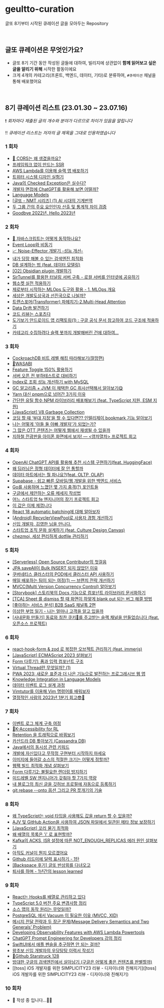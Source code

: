 # geultto-curation
글또 8기부터 시작된 큐레이션 글을 모아두는 Repository

<br>

## 글또 큐레이션은 무엇인가요?

- 글또 8기 기간 동안 작성된 글들에 대하여, 빌리지에 상관없이 **함께 읽어보고 싶은 글을 알리기 위해** 시작한 활동이에요
- 크게 4개의 카테고리(프론트, 백엔드, 데이터, 기타)로 분류하여,  `#큐레이션` 채널을 통해 배포했어요

<br>

## 8기 큐레이션 리스트 (23.01.30 ~ 23.07.16)

❗️ *회차마다 제출된 글의 개수와 분야가 다르므로 차이가 있음을 알립니다*

‼️ *큐레이션 리스트는 저자의 글 제목을 그대로 인용하였습니다*



### 1 회차

- [🥁 CORS는 왜 생겼을까요?](https://blog.areumsheep.vercel.app/contents/why-cors/)
- [프레임워크 없이 만드는 SSR](https://junilhwang.github.io/TIL/Javascript/Design/Vanilla-JS-Server-Side-Rendering/)
- [AWS Lambda를 이용해 슬랙 앱 배포하기](https://wormwlrm.github.io/2023/02/12/Deploy-Slack-App-with-AWS-Lambda.html)
- [트위터 시스템 디자인 실험기](https://hyeon9mak.github.io/twitter-system-design-experiment/)
- [Java의 Checked Exception은 실수다?](https://velog.io/@eastperson/Java%EC%9D%98-Checked-Exception%EC%9D%80-%EC%8B%A4%EC%88%98%EB%8B%A4-83omm70j)
- [개발자 면접에 ChatGPT를 활용해 보면 어떨까?](https://blog.novice.io/%EA%B0%9C%EB%B0%9C/2023/02/12/%EA%B0%9C%EB%B0%9C%EC%9E%90-%EB%A9%B4%EC%A0%91%EC%97%90-ChatGPT%EB%A5%BC-%ED%99%9C%EC%9A%A9%ED%95%B4-%EB%B3%B4%EB%A9%B4-%EC%96%B4%EB%96%A8%EA%B9%8C.html)
- [Language Models](https://taes.me/Language%20Models/)
- [[글또 - NMT 시리즈] (1) AI 시대의 기계번역](https://velog.io/@judy_choi/%EA%B8%80%EB%98%90-NMT-%EC%8B%9C%EB%A6%AC%EC%A6%88-1-AI-%EC%8B%9C%EB%8C%80%EC%9D%98-%EA%B8%B0%EA%B3%84%EB%B2%88%EC%97%AD)
- [두 그룹 간의 주요 요인인자 산출 및 통계적 차이 검증](https://ysjang0926.github.io/data/2023/02/11/significant-difference-test/)
- [Goodbye 2022년, Hello 2023년](https://velog.io/@h-go-getter/Goodbye-2022%EB%85%84-Hello-2023%EB%85%84)



### 2 회차

- [🌟 자바스크립트는 어떻게 동작하나요?](https://blog.areumsheep.vercel.app/contents/how-javascript-works/)
- [Event Loop와 비동기](https://pozafly.github.io/javascript/event-loop-and-async/)
- [📈 Noise-Effector 개발기 -성능 개선-](https://velog.io/@thumb_hyeok/Noise-Effector-%EA%B0%9C%EB%B0%9C%EA%B8%B0-%EC%84%B1%EB%8A%A5-%EA%B0%9C%EC%84%A0-)
- [내가 당장 해볼 수 있는 검색엔진 최적화](https://jodnddus.blog/todos-google-seo-guide)
- [DB 설계하는 법 (feat. 데이터 모델링)](https://yeongunheo.tistory.com/entry/DB-%EC%84%A4%EA%B3%84%ED%95%98%EB%8A%94-%EB%B2%95-feat-%EB%8D%B0%EC%9D%B4%ED%84%B0-%EB%AA%A8%EB%8D%B8%EB%A7%81)
- [[O2] Obsidian plugin 개발하기](https://songkg7.github.io/posts/develop-obsidian-plugin/)
- [SirTunnel를 활용한 터널링 서버 구축 - 로컬 서버를 인터넷에 공유하기](https://dlwocks31.me/blog/sirtunnel/)
- [웹소켓 실전 적용하기](https://blog.chavo.dev/blog/practical-websocket?)
- [제로부터 시작하는 MLOps 도구와 활용 - 1. MLOps 개요](https://blog.taehun.dev/from-zero-to-hero-mlops-tools-1)
- [세상은 개발도상국과 선진국으로 나뉠까?](https://analyst-ggom-chi-kim.tistory.com/3)
- [트랜스포머(Transformer) 파헤치기-2.Multi-Head Attention](https://www.blossominkyung.com/deeplearning/transformer-mha)
- [Data Drift 발견하기](https://pizzathief.oopy.io/data-drift-detection)
- [코드 리뷰는 스포츠다](https://wormwlrm.github.io/2023/02/20/Code-Review-is-a-Sports.html)
- [도기보기 안드로이드 앱 리팩토링(1) : 구글 공식 문서 참고하여 코드 구조에 적용하기](https://medium.com/@zzanzu/%EB%8F%84%EA%B8%B0%EB%B3%B4%EA%B8%B0-%EC%95%88%EB%93%9C%EB%A1%9C%EC%9D%B4%EB%93%9C-%EC%95%B1-%EB%A6%AC%ED%8C%A9%ED%86%A0%EB%A7%81-1-%EA%B5%AC%EA%B8%80-%EA%B3%B5%EC%8B%9D-%EB%AC%B8%EC%84%9C-%EC%B0%B8%EA%B3%A0%ED%95%98%EC%97%AC-%EC%BD%94%EB%93%9C-%EA%B5%AC%EC%A1%B0%EC%97%90-%EC%A0%81%EC%9A%A9%ED%95%98%EA%B8%B0-3feb267633e8)
- [카테고리 수집하려다 슬랙 봇까지 개발해버린 건에 대하여…](https://daco2020.tistory.com/752)



### 3 회차

- [CockroachDB 비트 레벨 해킹 따라해보기(절망편)](https://sungchul-p.github.io/hacking-cockroachdb)
- [📃WASABI](https://curieuxjy.github.io/posts/paper/2023-03-12-wasabi.html)
- [Feature Toggle 150% 활용하기](https://sungjk.github.io/2023/03/04/feature-toggle.html)
- [서버 오픈 전 부하테스트로 대비하기](https://hyewoncc.github.io/load-test/)
- [Index로 조회 성능 개선하기 with MySQL](https://sooyoungh.github.io/cafemate-index-2)
- [GC 알고리즘 + JVM 이 채택한 GC 취사선택해서 알아보기😋](https://juneyr.dev/jvm-gc)
- [Yarn 대신 pnpm으로 넘어간 3가지 이유](https://hiddenest.dev/yarn-pnpm-3)
- [간단한 유틸 함수 NPM 라이브러리 배포해보기 (feat. TypeScript 지원, ESM 지원)](https://junghyeonsu.com/posts/deploy-simple-util-npm-library/)
- [[JavaScript] V8 Garbage Collection](https://iyu88.github.io/javascript/2023/03/11/garbage-collection.html)
- [코딩 할 때 ‘부대 지정’을 할 수 있다면?? 인텔리제이 bookmark 기능 알아보기](https://sihyung92.oopy.io/etc/intellij/4)
- [나는 어떻게 '아들 둘 아빠 개발자'가 되었는가?](https://haenarashin.github.io/daily/2023/03/10/Dad_developer_with_2_kids.html)
- [그 많은 OTT 콘텐츠는 어떻게 웹에서 재생될 수 있을까](https://wormwlrm.github.io/2023/03/05/DRM-Contents-on-Web.html)
- [지하철 전광판을 아이폰 화면에서 보자! — <영차열차> 프로젝트 회고](https://medium.com/@Jager-yoo/%EC%A7%80%ED%95%98%EC%B2%A0-%EC%A0%84%EA%B4%91%ED%8C%90%EC%9D%84-%EC%95%84%EC%9D%B4%ED%8F%B0-%ED%99%94%EB%A9%B4%EC%97%90%EC%84%9C-%EB%B3%B4%EC%9E%90-%EC%98%81%EC%B0%A8%EC%97%B4%EC%B0%A8-%ED%94%84%EB%A1%9C%EC%A0%9D%ED%8A%B8-%ED%9A%8C%EA%B3%A0-cd48ffc95af6)



### 4 회차

- [OpenAI ChatGPT API를 활용해 추천 시스템 구현하기(feat. HuggingFace)](https://lsjsj92.tistory.com/657)
- [왜 딥러닝은 정형 데이터에 잘 안 통할까](https://pizzathief.oopy.io/why-do-tree-based-models-still-outperform-deep-learning-on-typical-tabular-data)
- [데이터 마트에서는 뭘 파나요?(feat. OLTP, OLAP)](https://gibles-deepmind.tistory.com/entry/%EB%8D%B0%EC%9D%B4%ED%84%B0-%EB%A7%88%ED%8A%B8%EC%97%90%EC%84%9C%EB%8A%94-%EB%AD%98-%ED%8C%8C%EB%82%98%EC%9A%94)
- [Supabase - 쉽고 빠른 모바일/웹 개발을 위한 백엔드 서비스](https://dlwocks31.me/blog/supabase/)
- [Go를 사용하며 느꼈던 몇 가지 충격(?) 포인트들](https://kukim.tistory.com/190)
- [구글에서 제안하는 오류 메세지 작성법](https://hyeon9mak.github.io/writing-helpful-error-messages/)
- [어느 스타트업 fe 엔지니어의 장기 프로젝트 회고](https://jodnddus.blog/retrosepctive-of-startup-fe-engineer)
- [이 값은 이제 제껍니다](https://alwayshere.vercel.app/blog/20230326)
- [React 18 automatic batching에 대해 알아보자](https://velog.io/@dbwjd5864/React-18-automatic-batching%EC%97%90-%EB%8C%80%ED%95%B4-%EC%95%8C%EC%95%84%EB%B3%B4%EC%9E%90)
- [[Android] RecyclerViewPool로 사용자 경험 개선하기](https://munseong.dev/android/recyclerviewpool/)
- [신입 개발자, 김영한 님을 만나다.](https://yeonyeon.tistory.com/300)
- [스타트업 조직 문화 설계하기 (feat. Culture Design Canvas)](https://blog.chavo.dev/blog/culture-design-canvas?utm_source=slack&utm_medium=cpc&utm_campaign=8th_submission)
- [chezmoi, 세상 편리하게 dotfile 관리하기](https://songkg7.github.io/posts/chezmoi-awesome-dotfile-manager/)



### 5 회차

- [[Serverless] Open Source Contributor의 첫걸음](https://custom-li.tistory.com/203)
- [JPA saveAll이 Bulk INSERT 되지 않았던 이유](https://imksh.com/113)
- [쿠버네티스 클러스터의 POD에서 클러스터 API 사용하기](https://findstar.pe.kr/2023/04/09/access-k8s-api-from-pod/)
- [매일 배포하는 팀이 되는 여정(1) — 브랜치 전략 개선하기](https://medium.com/daangn/%EB%A7%A4%EC%9D%BC-%EB%B0%B0%ED%8F%AC%ED%95%98%EB%8A%94-%ED%8C%80%EC%9D%B4-%EB%90%98%EB%8A%94-%EC%97%AC%EC%A0%95-1-%EB%B8%8C%EB%9E%9C%EC%B9%98-%EC%A0%84%EB%9E%B5-%EA%B0%9C%EC%84%A0%ED%95%98%EA%B8%B0-1a1df85b2cff)
- [MVCC(Multi Version Concurrency Control) 알아보기](https://monday9pm.com/mvcc-multi-version-concurrency-control-%EC%95%8C%EC%95%84%EB%B3%B4%EA%B8%B0-e4102cd97e59)
- [[Storybook] 스토리북의 Docs 기능으로 컴포넌트 라이브러리 문서화하기](https://iyu88.github.io/storybook/2023/04/07/storybook-docs.html)
- [[TCA] Sheet 를 dismiss 할 때 화면이 하얗게 blank out 되는 버그 해결 방법](https://medium.com/@Jager-yoo/tca-sheet-%EB%A5%BC-dismiss-%ED%95%A0-%EB%95%8C-%ED%99%94%EB%A9%B4%EC%9D%B4-%ED%95%98%EC%96%97%EA%B2%8C-blank-out-%EB%90%98%EB%8A%94-%EB%B2%84%EA%B7%B8-%ED%95%B4%EA%B2%B0-%EB%B0%A9%EB%B2%95-54034d956242)
- [[좋아하는 서비스 분석] B2B SaaS 채널톡 2편](https://velog.io/@h-go-getter/%EC%A2%8B%EC%95%84%ED%95%98%EB%8A%94-%EC%84%9C%EB%B9%84%EC%8A%A4-%EB%B6%84%EC%84%9D-B2B-SaaS-%EC%B1%84%EB%84%90%ED%86%A1-2%ED%8E%B8)
- [이상한 부업 일기 - 나는 얼마나 고객을 알고 있을까](https://hyewoncc.github.io/weird-side-job-1/)
- [[사내문화 만들기] 동료와 칭찬 쿠키🍪를 주고받는 슬랙 채널을 만들었습니다 (feat. 오픈소스 프로젝트)](https://velog.io/@autumnkim/%EC%82%AC%EB%82%B4%EB%AC%B8%ED%99%94-%EB%A7%8C%EB%93%A4%EA%B8%B0-%EB%8F%99%EB%A3%8C%EC%99%80-%EC%BF%A0%ED%82%A4%EB%A5%BC-%EC%A3%BC%EA%B3%A0%EB%B0%9B%EB%8A%94-%EC%B9%AD%EC%B0%AC-%EC%B1%84%EB%84%90-%ED%94%84%EB%A1%9C%EC%A0%9D%ED%8A%B8-PM)



### 6 회차

- [react-hook-form & zod 로 복잡한 오브젝트 관리하기 (feat. immerjs)](https://devowen.com/485)
- [[JavaScript] ECMAScript 2023 살펴보기](https://iyu88.github.io/javascript/2023/04/23/ecma-script-2023.html)
- [Form 다루기1: 폼과 입력 컴포넌트 구조](https://kimyouknow.github.io/fe/Form%20%EB%8B%A4%EB%A3%A8%EA%B8%B01:%20%ED%8F%BC%EA%B3%BC%20%EC%9E%85%EB%A0%A5%20%EC%BB%B4%ED%8F%AC%EB%84%8C%ED%8A%B8%20%EA%B5%AC%EC%A1%B0)
- [Virtual Thread란 무엇일까? (1)](https://findstar.pe.kr/2023/04/17/java-virtual-threads-1/)
- [PWA 2023: 새로운 표준과 더 나은 기능으로 발전하는 프로그레시브 웹 앱](https://medium.com/@nuatmochoi/pwa-2023-%EC%83%88%EB%A1%9C%EC%9A%B4-%ED%91%9C%EC%A4%80%EA%B3%BC-%EB%8D%94-%EB%82%98%EC%9D%80-%EA%B8%B0%EB%8A%A5%EC%9C%BC%EB%A1%9C-%EB%B0%9C%EC%A0%84%ED%95%98%EB%8A%94-%ED%94%84%EB%A1%9C%EA%B7%B8%EB%A0%88%EC%8B%9C%EB%B8%8C-%EC%9B%B9-%EC%95%B1-6359ef7300d4)
- [Knowledge Integration in Language Models](https://taes.me/Knowledge%20Integration%20in%20Language%20Model/)
- [데이터 이벤트 로그 설계 과정](https://brunch.co.kr/@jinny/18)
- [Vimtutor를 이용해 Vim 명령어를 배워보자](https://wormwlrm.github.io/2023/04/16/Learn-Vim-with-Vimtutor.html)
- [열정적인 사람의 2023년 1분기 회고😎🤞](https://velog.io/@h-go-getter/%EC%97%B4%EC%A0%95%EC%A0%81%EC%9D%B8-%EC%82%AC%EB%9E%8C%EC%9D%98-2023%EB%85%84-1%EB%B6%84%EA%B8%B0-%ED%9A%8C%EA%B3%A0)



### 7 회차

- [이벤트 로그 체계 구축 여정](https://spoqa.github.io/2023/04/28/journey-to-building-an-event-log-system.html)
- [📃K-Accessibility for RL](https://curieuxjy.github.io/posts/paper/2023-05-07-accessibility.html)
- [Retention 을 트래픽으로 바꿔보기](https://hip-turtle.notion.site/Retention-65bbd2dd05154308935eecc4c4b34d93)
- [카산드라 DB 톺아보기 (Cassandra DB)](https://blog.chavo.dev/blog/cassandra-structure?)
- [Java에서의 동시성 관련 키워드](https://suhyunsim.github.io/2023-05-03/Java%EC%97%90%EC%84%9C%EC%9D%98-%EB%8F%99%EC%8B%9C%EC%84%B1)
- [개발에 자신있다고 무작정 구현부터 시작하지 마세요](https://medium.com/@zzanzu/%EB%AC%B4%EC%9E%91%EC%A0%95-%EA%B5%AC%ED%98%84%EB%B6%80%ED%84%B0-%EC%8B%9C%EC%9E%91%ED%95%98%EC%A7%80-%EB%A7%88%EC%84%B8%EC%9A%94-b38545532af)
- [이미지에 들어갈 소스의 적절한 크기는 어떻게 정할까?](https://milkku-shakku.tistory.com/entry/%EC%9D%B4%EB%AF%B8%EC%A7%80%EC%97%90-%EB%93%A4%EC%96%B4%EA%B0%88-%EC%86%8C%EC%8A%A4%EC%9D%98-%EC%A0%81%EC%A0%88%ED%95%9C-%ED%81%AC%EA%B8%B0%EB%8A%94-%EC%96%B4%EB%96%BB%EA%B2%8C-%EC%A0%95%ED%95%A0%EA%B9%8C)
- [웹팩 빌드 최적화 개념 살펴보기](https://damilog.vercel.app/blog/webpack-optimization)
- [Form 다루기2: 불필요한 렌더링 방지하기](https://kimyouknow.github.io/fe/Form%20%EB%8B%A4%EB%A3%A8%EA%B8%B02:%20%EB%B6%88%ED%95%84%EC%9A%94%ED%95%9C%20%EB%A0%8C%EB%8D%94%EB%A7%81%20%EB%B0%A9%EC%A7%80%ED%95%98%EA%B8%B0)
- [미드레벨 SW 엔지니어가 갖춰야 할 7가지 역량](https://yozm.wishket.com/magazine/detail/1993/)
- [내 블로그의 최신 글을 깃허브 프로필에 자동으로 등록하기](https://www.oooooroblog.com/posts/66-make-recent-post-list-to-my-profile)
- [git rebase --onto 옵션 그리고 PR 쪼개기의 기술](https://p-iknow.netlify.app/git/git-rebase-onto-and-split-pr-into-smaller-units/)



### 8 회차

- [왜 TypeScript는 void 타입을 사용해도 값을 return 할 수 있을까?](https://pozafly.github.io/typescript/why-can-typescript-return-any-value-using-void/)
- [AJV 및 GitHub Action을 사용하여 JSON 파일에서 일관된 메타 정보 보장하기](https://junghyeonsu.com/posts/using-ajv-and-github-actions-to-ensure-consistent-meta-information-across-json-files/)
- [[JavaScript] 꼬리 물기 최적화](https://iyu88.github.io/javascript/2023/05/21/tail-call-optimization.html)
- [왜 배열의 목록은 'i' 로 표현할까?](https://velog.io/@wongue_shin/%EC%99%9C-%EB%B0%B0%EC%97%B4%EC%9D%98-%EB%AA%A9%EB%A1%9D%EC%9D%80-i-%EB%A1%9C-%ED%91%9C%ED%98%84%ED%95%A0%EA%B9%8C)
- [Kafka의 ACKS, ISR 설정에 따른 NOT_ENOUGH_REPLICAS 에러 원인 살펴보기](https://sungjk.github.io/2023/05/13/kafka-not-enough-replicas.html)
- [아직도 커널이 뭔지 모르겠어요](https://pizzathief.oopy.io/kernel)
- [Github 리드미에 달력 표시하기 - 1탄](https://chucoding.tistory.com/115)
- [[Backspace 후기] 글또 반상회를 다녀오고](https://yeonyeon.tistory.com/305)
- [퇴사를 하며 - 1년간의 lesson learned](https://www.myanglog.com/%ED%87%B4%EC%82%AC%EB%A5%BC%20%ED%95%98%EB%A9%B0%20-%201%EB%85%84%EA%B0%84%EC%9D%98%20lesson%20learned)



### 9 회차

- [React는 Hooks를 배열로 관리하고 있다](https://pozafly.github.io/react/react-is-managing-hooks-as-an-array/)
- [TypeScript 5.0 버전 주요 변경사항 정리](https://devowen.com/487)
- [소스 맵의 동작 원리는 무엇일까?](https://wormwlrm.github.io/2023/06/04/What-are-Source-Maps.html)
- [PostgreSQL 에서 Vacuum 이 필요한 이유 (MVCC, XID)](https://todayscoding.tistory.com/64)
- [메시지 전달 전략과 두 장군 문제(Message Delivery Semantics and Two Generals’ Problem)](https://monday9pm.com/%EB%A9%94%EC%8B%9C%EC%A7%80-%EC%A0%84%EB%8B%AC-%EC%A0%84%EB%9E%B5%EA%B3%BC-%EB%91%90-%EC%9E%A5%EA%B5%B0-%EB%AC%B8%EC%A0%9C-message-delivery-semantics-and-two-generals-problem-f8f1c7646c0b)
- [Developing Observability Features with AWS Lambda Powertools](https://medium.com/@nuatmochoi/developing-observability-features-with-aws-lambda-powertools-ebd5ef849e20)
- [ChatGPT Prompt Engineering for Developers 강의 정리](https://blog.taehun.dev/chatgpt-prompt-engineering)
- [SwiftUI에서 애플 펜슬을 추구하면 안 되는 걸까?](https://medium.com/@radiantchoi/swiftui%EC%97%90%EC%84%9C-%EC%95%A0%ED%94%8C-%ED%8E%9C%EC%8A%AC%EC%9D%84-%EC%B6%94%EA%B5%AC%ED%95%98%EB%A9%B4-%EC%95%88-%EB%90%98%EB%8A%94-%EA%B1%B8%EA%B9%8C-fd6696aaa9d4)
- [왕초보 신입 개발자의 우당탕탕 이력서 작성기](https://techblog.woowahan.com/11998/)
- [📘Github Starstruck 128](https://curieuxjy.github.io/posts/note/2023-05-27-twinkle-github-star.html)
- [방대한 구글의 검색엔진에서 살아남기 (구글은 어떻게 좋은 컨텐츠를 판별할까)](https://junghyeonsu.com/posts/search-quality-evaluator-guidelines/)
- [[toss] iOS 개발자를 위한 SIMPLICITY23 리뷰 - 디자이너와 친해지기]([toss] iOS 개발자를 위한 SIMPLICITY23 리뷰 - 디자이너와 친해지기)



### 10 회차

- 🚧 작성 중 입니다...👷‍♂️

